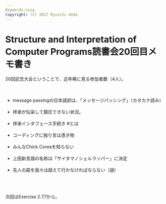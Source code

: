 ```yaml
---
Keywords:sicp
Copyright: (C) 2017 Ryuichi Ueda
---
```


# Structure and Interpretation of Computer Programs読書会20回目メモ書き
20回記念大会ということで、近年稀に見る参加者数（4人）。<br />
<br />
<ul><br />
 <li>message passingの日本語訳は、「メッセージパッシング」（カタカナ読み）</li><br />
 <li>拝承が伝染して鎮圧できない状況。</li><br />
 <li>拝承インタフェース手続き #とは</li><br />
 <li>コーディングに独り言は憑き物</li><br />
 <li>みんなChick Coreaを知らない</li><br />
 <li>上田新言語の名称は「サイタマノシェルラッパー」に決定</li><br />
 <li>先人の屍を我々は超えて行かなければならない（謎）</li><br />
</ul><br />
<br />
次回はExercise 2.77から。<br />

